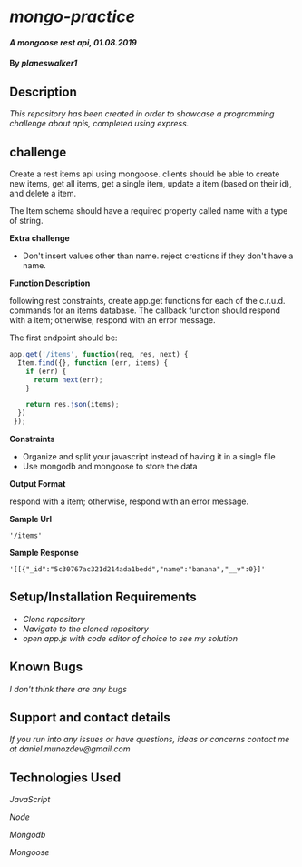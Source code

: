 # _mongo-practice_

#### _A mongoose rest api, 01.08.2019_

#### By _**planeswalker1**_

## Description

_This repository has been created in order to showcase a programming challenge about apis, completed using express._

## challenge

Create a rest items api using mongoose. clients should be able to create new items, get all items, get a single item, update a item (based on their id), and delete a item.

The Item schema should have a required property called name with a type of string.

**Extra challenge**

* Don't insert values other than name. reject creations if they don't have a name.

**Function Description**

following rest constraints, create app.get functions for each of the c.r.u.d. commands for an items database. The callback function should respond with a item; otherwise, respond with an error message.

The first endpoint should be:

```javascript
app.get('/items', function(req, res, next) {
  Item.find({}, function (err, items) {
    if (err) {
      return next(err);
    }

    return res.json(items);
  })
 });
 ```

**Constraints**

* Organize and split your javascript instead of having it in a single file
* Use mongodb and mongoose to store the data

**Output Format**

respond with a item; otherwise, respond with an error message.

**Sample Url**

```
'/items'
```

**Sample Response**

```
'[[{"_id":"5c30767ac321d214ada1bedd","name":"banana","__v":0}]'
```

## Setup/Installation Requirements

* _Clone repository_
* _Navigate to the cloned repository_
* _open app.js with code editor of choice to see my solution_

## Known Bugs

_I don't think there are any bugs_

## Support and contact details

_If you run into any issues or have questions, ideas or concerns contact me at daniel.munozdev@gmail.com_

## Technologies Used

_JavaScript_

_Node_

_Mongodb_

_Mongoose_